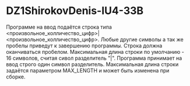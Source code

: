 # DZ1ShirokovDenis-IU4-33B

Программе на ввод подаётся строка типа <произвольное_колличество_цифр>|<произвольное_колличество_цифр>. Любые другие символы а так же пробелы приведут к завершению программы. 
Строка должна оканчиваться пробелом. Максимальная длина строки по умолчанию - 16 символов, считая сивол разделитель "|". Программа принимает на ввод строго один символ разделитель. Максимальная длина строки задаётся параметром MAX_LENGTH и
может быть изменена при сборке.
